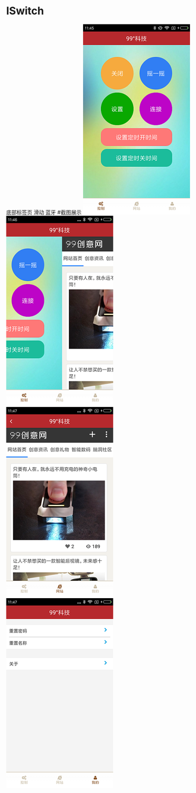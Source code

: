 # ISwitch
底部标签页  滑动  蓝牙
#截图展示
![image](https://github.com/zhongshan365/ISwitch/blob/master/makedownPicture/tab1.png)  ![image](https://github.com/zhongshan365/ISwitch/blob/master/makedownPicture/slide.png)
![image](https://github.com/zhongshan365/ISwitch/blob/master/makedownPicture/tab2.png)  ![image](https://github.com/zhongshan365/ISwitch/blob/master/makedownPicture/tab3.png)
